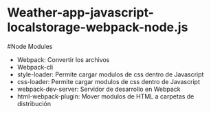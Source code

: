 # Weather-app-javascript-localstorage-webpack-node.js

#Node Modules
- Webpack: Convertir los archivos
- Webpack-cli
- style-loader: Permite cargar modulos de css dentro de Javascript
- css-loader: Permite cargar modulos de css dentro de Javascript
- webpack-dev-server: Servidor de desarrollo en Webpack
- html-webpack-plugin: Mover modulos de HTML a carpetas de distribución

